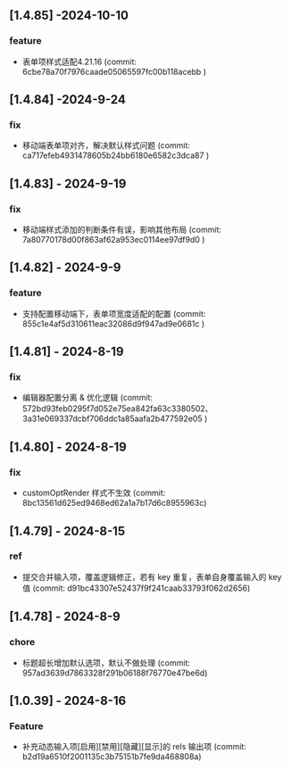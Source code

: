 ## [1.4.85] -2024-10-10

### feature

- 表单项样式适配4.21.16 (commit: 6cbe78a70f7976caade05065597fc00b118acebb )

## [1.4.84] -2024-9-24

### fix

- 移动端表单项对齐，解决默认样式问题 (commit: ca717efeb4931478605b24bb6180e6582c3dca87 )

## [1.4.83] - 2024-9-19

### fix

- 移动端样式添加的判断条件有误，影响其他布局 (commit: 7a80770178d00f863af62a953ec0114ee97df9d0 )

## [1.4.82] - 2024-9-9

### feature

- 支持配置移动端下，表单项宽度适配的配置 (commit: 855c1e4af5d310611eac32086d9f947ad9e0681c )

## [1.4.81] - 2024-8-19

### fix

- 编辑器配置分离 & 优化逻辑 (commit: 572bd93feb0295f7d052e75ea842fa63c3380502、 3a31e069337dcbf706ddc1a85aafa2b477592e05 )

## [1.4.80] - 2024-8-19

### fix

- customOptRender 样式不生效 (commit: 8bc13561d625ed9468ed62a1a7b17d6c8955963c)

## [1.4.79] - 2024-8-15

### ref

- 提交合并输入项，覆盖逻辑修正，若有 key 重复，表单自身覆盖输入的 key 值 (commit: d91bc43307e52437f9f241caab33793f062d2656)

## [1.4.78] - 2024-8-9

### chore

- 标题超长增加默认选项，默认不做处理 (commit: 957ad3639d7863328f291b06188f76770e47be6d)

## [1.0.39] - 2024-8-16

### Feature

- 补充动态输入项[启用][禁用][隐藏][显示]的 rels 输出项 (commit: b2d19a6510f2001135c3b75151b7fe9da468808a)
